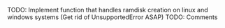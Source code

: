 TODO: Implement function that handles ramdisk creation on linux and windows systems (Get rid of UnsupportedError ASAP)
TODO: Comments